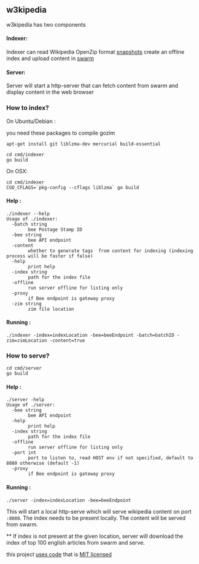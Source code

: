 ## w3kipedia

w3kipedia has two components 

#### Indexer: 

Indexer can read Wikipedia OpenZip format [snapshots](https://dumps.wikimedia.org/other/kiwix/zim/wikipedia/) create an offline index and
upload content in [swarm](https://www.ethswarm.org/)

#### Server:

Server will start a http-server that can fetch content from swarm and display content in the web browser  

### How to index?
On Ubuntu/Debian :

you need these packages to compile gozim
```
apt-get install git liblzma-dev mercurial build-essential
```

```
cd cmd/indexer
go build
```

On OSX:
```
cd cmd/indexer
CGO_CFLAGS=`pkg-config --cflags liblzma` go build 
```
#### Help :

```
./indexer --help
Usage of ./indexer:
  -batch string
        bee Postage Stamp ID
  -bee string
        bee API endpoint
  -content
        whether to generate tags  from content for indexing (indexing process will be faster if false)
  -help
        print help
  -index string
        path for the index file
  -offline
        run server offline for listing only
  -proxy
        if Bee endpoint is gateway proxy
  -zim string
        zim file location
```

#### Running :
```
./indexer -index=indexLocation -bee=beeEndpoint -batch=batchID -zim=zimLocation -content=true
```

### How to serve?

```
cd cmd/server
go build
```

#### Help :

```
./server -help                                                                                          
Usage of ./server:
  -bee string
        bee API endpoint
  -help
        print help
  -index string
        path for the index file
  -offline
        run server offline for listing only
  -port int
        port to listen to, read HOST env if not specified, default to 8080 otherwise (default -1)
  -proxy
        if Bee endpoint is gateway proxy
```

#### Running :
```
./server -index=indexLocation -bee=beeEndpoint
```

This will start a local http-serve which will serve wikipedia content on port `:8080`. The index needs to be present locally. 
The content will be served from swarm.

** If index is not present at the given location, server will download the index of top 100 english articles from swarm and serve.

this project [uses code](https://github.com/akhenakh/gozim/blob) that is [MIT licensed](https://github.com/akhenakh/gozim/blob/master/LICENSE)